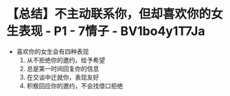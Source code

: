 # 【总结】不主动联系你，但却喜欢你的女生表现 - P1 - 7情子 - BV1bo4y1T7Ja

-   喜欢你的女生会有四种表现
    1.  从不拒绝你的邀约，给予希望
    2.  总是第一时间回复你的信息
    3.  在交谈中迁就你，表现友好
    4.  积极回应你的邀约，不会找借口拒绝